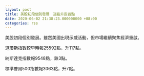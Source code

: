 ```yaml
---
layout: post
title: 美股初段個別發展　道指升逾百點
date: 2020-06-02 21:38:23.000000000 +08:00
categories: rss
---
```


美股初段個別發展。雖然美國出現示威活動，但市場繼續聚焦經濟重啟。

道瓊斯指數較早時報25592點，升117點。

納斯達克指數報9548點，跌3點。

標準普爾500指數報3063點，升7點。
